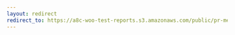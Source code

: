 ```yaml
---
layout: redirect
redirect_to: https://a8c-woo-test-reports.s3.amazonaws.com/public/pr-merge/45739/e2e/index.html
---
```


